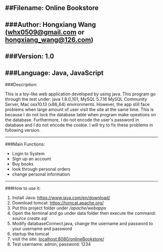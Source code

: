 ##Filename: Online Bookstore
---
###Author: Hongxiang Wang (whx0509@gmail.com or hongxiang_wang@126.com)
---
###Version: 1.0
---
###Language: Java, JavaScript
---
###Description:

This is a toy-like web application developed by using java. This program go
through the test under: java 1.8.0_101, MySQL 5.7.16 MySQL Community Server,
Mac osx10.13 (x86_64) environments. However, the app still face problems
when large amount of user visit the site at the same time. This is because I do 
not lock the database table when program make opeations on the database. 
Furthermore, I do not encode the user's password in database and I do not encode 
the cookie. I will try to fix these problems in following version.

---

###Main Functions:
+ Login to System
+ Sign up an account
+ Buy books
+ look through personal orders
+ change personal information
---

###How to use it:
1. Install Java: <https://www.java.com/en/download/>
2. Download tomcat: <https://tomcat.apache.org/>
3. Put this project folder under */apache/webapps*
4. Open the terminal and go under data folder then execute the command:
*source create.sql*
5. Modify databaseConnect.java, change the username and password to your username
and password
6. startup the tomcat
7. visit the site: <localhost:8080/onlineBookstore/>
8. Test username: admin, password: 1234